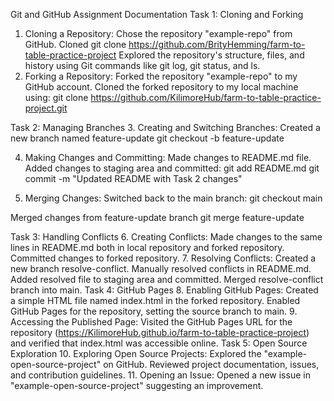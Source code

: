Git and GitHub Assignment Documentation
Task 1: Cloning and Forking
1. Cloning a Repository:
Chose the repository "example-repo" from GitHub.
Cloned
git clone https://github.com/BrityHemming/farm-to-table-practice-project
Explored the repository's structure, files, and history using Git commands like git log, git status, and ls.
2. Forking a Repository:
Forked the repository "example-repo" to my GitHub account.
Cloned the forked repository to my local machine using:
git clone https://github.com/KilimoreHub/farm-to-table-practice-project.git

Task 2: Managing Branches
3. Creating and Switching Branches:
Created a new branch named feature-update
git checkout -b feature-update

4. Making Changes and Committing:
Made changes to README.md file.
Added changes to staging area and committed:
git add README.md
git commit -m "Updated README with Task 2 changes"

5. Merging Changes:
Switched back to the main branch:
git checkout main

Merged changes from feature-update branch
git merge feature-update

Task 3: Handling Conflicts
6. Creating Conflicts:
Made changes to the same lines in README.md both in local repository and forked repository.
Committed changes to forked repository.
7. Resolving Conflicts:
Created a new branch resolve-conflict.
Manually resolved conflicts in README.md.
Added resolved file to staging area and committed.
Merged resolve-conflict branch into main.
Task 4: GitHub Pages
8. Enabling GitHub Pages:
Created a simple HTML file named index.html in the forked repository.
Enabled GitHub Pages for the repository, setting the source branch to main.
9. Accessing the Published Page:
Visited the GitHub Pages URL for the repository (https://KilimoreHub.github.io/farm-to-table-practice-project) and verified that index.html was accessible online.
Task 5: Open Source Exploration
10. Exploring Open Source Projects:
Explored the "example-open-source-project" on GitHub.
Reviewed project documentation, issues, and contribution guidelines.
11. Opening an Issue:
Opened a new issue in "example-open-source-project" suggesting an improvement.
